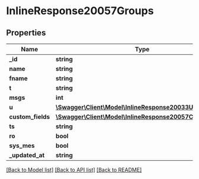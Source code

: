 # InlineResponse20057Groups

## Properties
Name | Type | Description | Notes
------------ | ------------- | ------------- | -------------
**_id** | **string** |  | [optional] 
**name** | **string** |  | [optional] 
**fname** | **string** |  | [optional] 
**t** | **string** |  | [optional] 
**msgs** | **int** |  | [optional] 
**u** | [**\Swagger\Client\Model\InlineResponse20033U**](InlineResponse20033U.md) |  | [optional] 
**custom_fields** | [**\Swagger\Client\Model\InlineResponse20057CustomFields**](InlineResponse20057CustomFields.md) |  | [optional] 
**ts** | **string** |  | [optional] 
**ro** | **bool** |  | [optional] 
**sys_mes** | **bool** |  | [optional] 
**_updated_at** | **string** |  | [optional] 

[[Back to Model list]](../../README.md#documentation-for-models) [[Back to API list]](../../README.md#documentation-for-api-endpoints) [[Back to README]](../../README.md)


